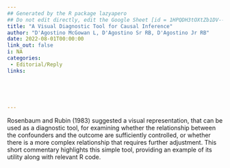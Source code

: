 ```yaml
---
## Generated by the R package lazyapero
## Do not edit directly, edit the Google Sheet [id = 1HPQDH3tOXtZb1DV--8wR9CKAzUz5aywWc2vM3OQ5SrU]
title: "A Visual Diagnostic Tool for Causal Inference"
author: "D'Agostino McGowan L, D'Agostino Sr RB, D'Agostino Jr RB"
date: 2022-08-01T00:00:00
link_out: false
i: NA
categories:
 - Editorial/Reply
links:





---
```


Rosenbaum and Rubin (1983) suggested a visual representation, that can be used as a diagnostic tool, for examining whether the relationship between the confounders and the outcome are sufficiently controlled, or whether there is a more complex relationship that requires further adjustment. This short commentary highlights this simple tool, providing an example of its utility along with relevant R code.

